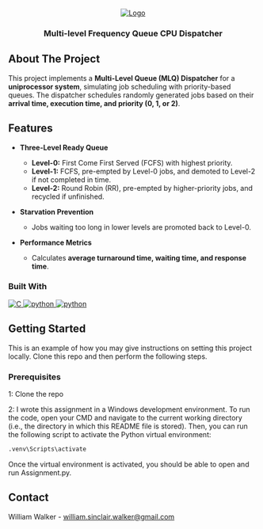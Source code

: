 <br />
<div align="center">
  <a href="">
    <img src=" " alt="Logo">
  </a>
  <h3 align="center">Multi-level Frequency Queue CPU Dispatcher</h3>
</div>

## About The Project
This project implements a **Multi-Level Queue (MLQ) Dispatcher** for a **uniprocessor system**, simulating job scheduling with priority-based queues. The dispatcher schedules randomly generated jobs based on their **arrival time, execution time, and priority (0, 1, or 2)**.  

## Features  

- **Three-Level Ready Queue**  
  - **Level-0:** First Come First Served (FCFS) with highest priority.  
  - **Level-1:** FCFS, pre-empted by Level-0 jobs, and demoted to Level-2 if not completed in time.  
  - **Level-2:** Round Robin (RR), pre-empted by higher-priority jobs, and recycled if unfinished.  

- **Starvation Prevention**  
  - Jobs waiting too long in lower levels are promoted back to Level-0.  

- **Performance Metrics**  
  - Calculates **average turnaround time, waiting time, and response time**.  


### Built With
<a href="">
  <img src="https://img.shields.io/badge/c-%2300599C.svg?style=for-the-badge&logo=c&logoColor=white" alt="C">
</a>
<a href="">
  <img src="https://img.shields.io/badge/python-3670A0?style=for-the-badge&logo=python&logoColor=ffdd54" alt="python">
</a>
<a href="">
  <img src="https://img.shields.io/badge/PowerShell-%235391FE.svg?style=for-the-badge&logo=powershell&logoColor=white" alt="python">
</a>

## Getting Started
This is an example of how you may give instructions on setting this project locally. Clone this repo and then perform the following steps. 

### Prerequisites
1: Clone the repo

2: I wrote this assignment in a Windows development environment. To run the code, open your CMD and navigate to the current working directory (i.e., the directory in which this README file is stored). Then, you can run the following script to activate the Python virtual environment:
```sh
.venv\Scripts\activate
```

Once the virtual environment is activated, you should be able to open and run Assignment.py.

## Contact
William Walker - william.sinclair.walker@gmail.com

